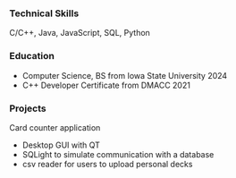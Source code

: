 ### Technical Skills
C/C++, Java, JavaScript, SQL, Python

### Education
- Computer Science, BS from Iowa State University 2024
- C++ Developer Certificate from DMACC 2021

### Projects
Card counter application
- Desktop GUI with QT
- SQLight to simulate communication with a database
- csv reader for users to upload personal decks
